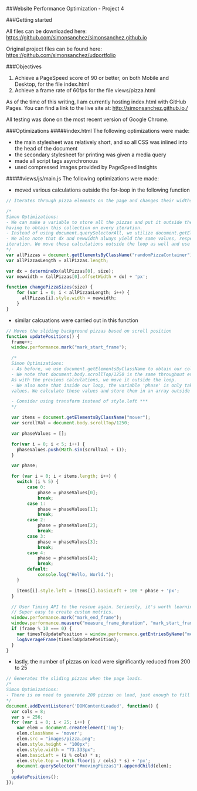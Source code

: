 ##Website Performance Optimization - Project 4

###Getting started

All files can be downloaded here:
https://github.com/simonsanchez/simonsanchez.github.io

Original project files can be found here:
https://github.com/simonsanchez/udportfolio

###Objectives

1. Achieve a PageSpeed score of 90 or better, on both Mobile and Desktop, for the file index.html
2. Achieve a frame rate of 60fps for the file views/pizza.html

As of the time of this writing, I am currently hosting index.html with GitHub Pages. You can find a link to the live site at:
http://simonsanchez.github.io./

All testing was done on the most recent version of Google Chrome.

###Optimizations
#####index.html
The following optimizations were made:

* the main stylesheet was relatively short, and so all CSS was inlined into the head of the document
* the secondary stylesheet for printing was given a media query
* made all script tags asynchronous
* used compressed images provided by PageSpeed Insights

#####views/js/main.js
The following optimizations were made:
* moved various calculations outside the for-loop in the following function
```js
// Iterates through pizza elements on the page and changes their widths

/*
Simon Optimizations:
- We can make a variable to store all the pizzas and put it outside the loop. This avoids
having to obtain this collection on every iteration.
- Instead of using document.querySelectorAll, we utilize document.getElementsByClassName to gather the desired collection.
- We also note that dx and newwidth always yield the same values, respectivey, on every
iteration. We move these calculations outside the loop as well and use the first element in our pizza collection for the calculations.
*/
var allPizzas = document.getElementsByClassName("randomPizzaContainer");
var allPizzasLength = allPizzas.length;

var dx = determineDx(allPizzas[0], size);
var newwidth = (allPizzas[0].offsetWidth + dx) + 'px';

function changePizzaSizes(size) {
	for (var i = 0; i < allPizzasLength; i++) {
	  allPizzas[i].style.width = newwidth;
	}
}
```
* similar calcuations were carried out in this function
```js
// Moves the sliding background pizzas based on scroll position
function updatePositions() {
  frame++;
  window.performance.mark("mark_start_frame");

  /*
  Simon Optimizations:
  - As before, we use document.getElementsByClassName to obtain our collection.
  - We note that document.body.scrollTop/1250 is the same throughout every iteration.
  As with the previous calculations, we move it outside the loop.
  - We also note that inside our loop, the variable 'phase' is only taking five unique
  values. We calculate these values and store them in an array outside the loop.

  - Consider using transform instead of style.left ***
  */

  var items = document.getElementsByClassName("mover");
  var scrollVal = document.body.scrollTop/1250;

  var phaseValues = [];

  for(var i = 0; i < 5; i++) {
  	phaseValues.push(Math.sin(scrollVal + i));
  }

  var phase;

  for (var i = 0; i < items.length; i++) {
	switch (i % 5) {
		case 0:
			phase = phaseValues[0];
			break;
		case 1:
			phase = phaseValues[1];
			break;
		case 2:
			phase = phaseValues[2];
			break;
		case 3:
			phase = phaseValues[3];
			break;
		case 4:
			phase = phaseValues[4];
			break;
		default:
			console.log("Hello, World.");
	}

	items[i].style.left = items[i].basicLeft + 100 * phase + 'px';
  }

  // User Timing API to the rescue again. Seriously, it's worth learning.
  // Super easy to create custom metrics.
  window.performance.mark("mark_end_frame");
  window.performance.measure("measure_frame_duration", "mark_start_frame", "mark_end_frame");
  if (frame % 10 === 0) {
	var timesToUpdatePosition = window.performance.getEntriesByName("measure_frame_duration");
	logAverageFrame(timesToUpdatePosition);
  }
}
```
* lastly, the number of pizzas on load were significantly reduced from 200 to 25
```js
// Generates the sliding pizzas when the page loads.
/*
Simon Optimizations:
- There is no need to generate 200 pizzas on load, just enough to fill the screen.
*/
document.addEventListener('DOMContentLoaded', function() {
  var cols = 8;
  var s = 256;
  for (var i = 0; i < 25; i++) {
	var elem = document.createElement('img');
	elem.className = 'mover';
	elem.src = "images/pizza.png";
	elem.style.height = "100px";
	elem.style.width = "73.333px";
	elem.basicLeft = (i % cols) * s;
	elem.style.top = (Math.floor(i / cols) * s) + 'px';
	document.querySelector("#movingPizzas1").appendChild(elem);
  }
  updatePositions();
});
```
